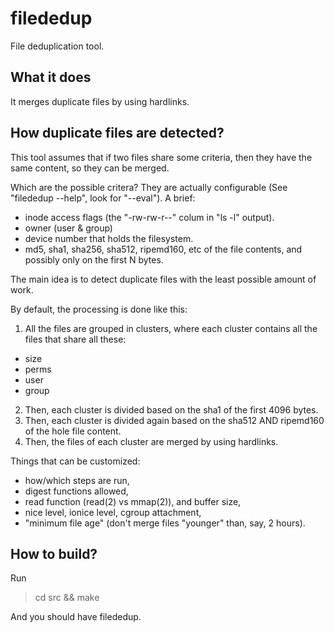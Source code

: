 
filededup
=========

File deduplication tool.

## What it does

It merges duplicate files by using hardlinks.

## How duplicate files are detected?

This tool assumes that if two files share some criteria, then they have the same content, so they can be merged.

Which are the possible critera? They are actually configurable (See "filededup --help", look for "--eval"). A brief:

 * inode access flags (the "-rw-rw-r--" colum in "ls -l" output).
 * owner (user & group)
 * device number that holds the filesystem.
 * md5, sha1, sha256, sha512, ripemd160, etc of the file contents, and possibly only on the first N bytes.

The main idea is to detect duplicate files with the least possible amount of work.

By default, the processing is done like this:
1. All the files are grouped in clusters, where each cluster contains all the files that share all these:
  * size
  * perms
  * user
  * group
2. Then, each cluster is divided based on the sha1 of the first 4096 bytes.
3. Then, each cluster is divided again based on the sha512 AND ripemd160 of the hole file content.
4. Then, the files of each cluster are merged by using hardlinks.

Things that can be customized:
 * how/which steps are run,
 * digest functions allowed,
 * read function (read(2) vs mmap(2)), and buffer size,
 * nice level, ionice level, cgroup attachment,
 * "minimum file age" (don't merge files "younger" than, say, 2 hours).

## How to build?

Run

> cd src && make

And you should have filededup.

